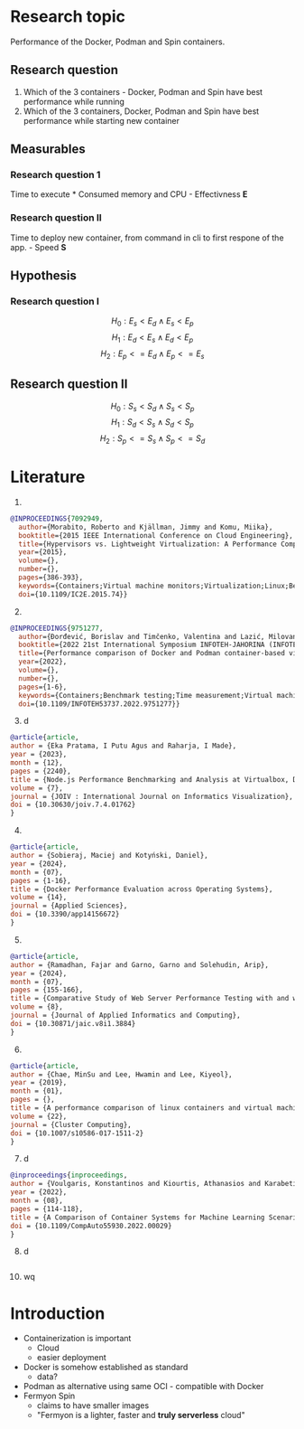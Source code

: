 # Research topic
Performance of the Docker, Podman and Spin containers.
## Research question
1. Which of the 3 containers - Docker, Podman and Spin have best performance while running 
2. Which of the 3 containers, Docker, Podman and Spin have best performance while starting new container
## Measurables
### Research question 1
Time to execute * Consumed memory and CPU - Effectivness __E__

### Research question II
Time to deploy new container, from command in cli to first respone of the app. - Speed __S__

## Hypothesis
### Research question I
$$
H_0: E_s < E_d \land E_s < E_p
$$
$$
H_1: E_d < E_s \land E_d < E_p
$$
$$
H_2: E_p <= E_d \land E_p <= E_s
$$
## Research question II
$$
H_0: S_s < S_d \land S_s < S_p 
$$
$$
H_1: S_d < S_s \land S_d < S_p
$$
$$
H_2: S_p <= S_s \land S_p <= S_d
$$



# Literature
1.  
```bibtex
@INPROCEEDINGS{7092949,
  author={Morabito, Roberto and Kjällman, Jimmy and Komu, Miika},
  booktitle={2015 IEEE International Conference on Cloud Engineering}, 
  title={Hypervisors vs. Lightweight Virtualization: A Performance Comparison}, 
  year={2015},
  volume={},
  number={},
  pages={386-393},
  keywords={Containers;Virtual machine monitors;Virtualization;Linux;Benchmark testing;Operating systems;Performance; Benchmarking; Virtualization; Hypervisor; Container},
  doi={10.1109/IC2E.2015.74}}
```
2. 
```bibtex
@INPROCEEDINGS{9751277,
  author={Đorđević, Borislav and Timčenko, Valentina and Lazić, Milovan and Davidović, Nikola},
  booktitle={2022 21st International Symposium INFOTEH-JAHORINA (INFOTEH)}, 
  title={Performance comparison of Docker and Podman container-based virtualization}, 
  year={2022},
  volume={},
  number={},
  pages={1-6},
  keywords={Containers;Benchmark testing;Time measurement;Virtual machining;Hardware;Software;Servers;Virtualization;Docker;Podman;Virtual Machine;Containers;Filebench},
  doi={10.1109/INFOTEH53737.2022.9751277}}
```
3. d
```bibtex
@article{article,
author = {Eka Pratama, I Putu Agus and Raharja, I Made},
year = {2023},
month = {12},
pages = {2240},
title = {Node.js Performance Benchmarking and Analysis at Virtualbox, Docker, and Podman Environment Using Node-Bench Method},
volume = {7},
journal = {JOIV : International Journal on Informatics Visualization},
doi = {10.30630/joiv.7.4.01762}
}
```
4. 
```bibtex
@article{article,
author = {Sobieraj, Maciej and Kotyński, Daniel},
year = {2024},
month = {07},
pages = {1-16},
title = {Docker Performance Evaluation across Operating Systems},
volume = {14},
journal = {Applied Sciences},
doi = {10.3390/app14156672}
}
```
5. 
```bibtex
@article{article,
author = {Ramadhan, Fajar and Garno, Garno and Solehudin, Arip},
year = {2024},
month = {07},
pages = {155-166},
title = {Comparative Study of Web Server Performance Testing with and without Docker Based on Virtual Machines},
volume = {8},
journal = {Journal of Applied Informatics and Computing},
doi = {10.30871/jaic.v8i1.3884}
}
```
6. 
```bibtex
@article{article,
author = {Chae, MinSu and Lee, Hwamin and Lee, Kiyeol},
year = {2019},
month = {01},
pages = {},
title = {A performance comparison of linux containers and virtual machines using Docker and KVM},
volume = {22},
journal = {Cluster Computing},
doi = {10.1007/s10586-017-1511-2}
}
```
7. d
```bibtex
@inproceedings{inproceedings,
author = {Voulgaris, Konstantinos and Kiourtis, Athanasios and Karabetian, Andreas and Karamolegkos, Panagiotis and Poulakis, Yannis and Mavrogiorgou, Argyro and Kyriazis, Dimosthenis},
year = {2022},
month = {08},
pages = {114-118},
title = {A Comparison of Container Systems for Machine Learning Scenarios: Docker and Podman},
doi = {10.1109/CompAuto55930.2022.00029}
}
```
8. d
```bibtex

```

10. wq


# Introduction
- Containerization is important
	- Cloud
	- easier deployment
- Docker is somehow established as standard
	- data?
- Podman as alternative using same OCI - compatible with Docker
- Fermyon Spin
	- claims to have smaller images
	- "Fermyon is a lighter, faster and **truly serverless** cloud"


